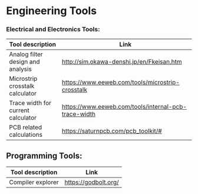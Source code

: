 # Engineering Tools

### Electrical and Electronics Tools:
| Tool description | Link |
|--|--|
| Analog filter design and analysis  | http://sim.okawa-denshi.jp/en/Fkeisan.htm |
| Microstrip crosstalk calculator    | https://www.eeweb.com/tools/microstrip-crosstalk |
| Trace width for current calculator | https://www.eeweb.com/tools/internal-pcb-trace-width |
| PCB related calculations           | https://saturnpcb.com/pcb_toolkit/# |


## Programming Tools:
| Tool description | Link |
|--|--|
| Compiler explorer | https://godbolt.org/ |
